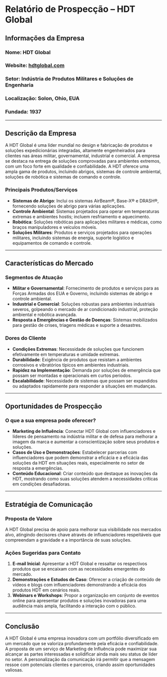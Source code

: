 # Relatório de Prospecção – HDT Global

## Informações da Empresa

### Nome: HDT Global
### Website: [hdtglobal.com](http://www.hdtglobal.com)
### Setor: Indústria de Produtos Militares e Soluções de Engenharia
### Localização: Solon, Ohio, EUA
### Fundada: 1937

---

## Descrição da Empresa

A HDT Global é uma líder mundial no design e fabricação de produtos e soluções expedicionárias integradas, altamente engenheirados para clientes nas áreas militar, governamental, industrial e comercial. A empresa se destaca na entrega de soluções comprovadas para ambientes extremos, com um foco forte em qualidade e confiabilidade. A HDT oferece uma ampla gama de produtos, incluindo abrigos, sistemas de controle ambiental, soluções de robótica e sistemas de comando e controle.

### Principais Produtos/Serviços
- **Sistemas de Abrigo**: Inclui os sistemas AirBeam®, Base-X® e DRASH®, fornecendo soluções de abrigo para várias aplicações.
- **Controle Ambiental**: Sistemas projetados para operar em temperaturas extremas e ambientes hostis; incluem resfriamento e aquecimento.
- **Robótica**: Soluções robóticas para aplicações militares e médicas, como braços manipuladores e veículos móveis.
- **Soluções Militares**: Produtos e serviços projetados para operações militares, incluindo sistemas de energia, suporte logístico e equipamentos de comando e controle.

---

## Características do Mercado

### Segmentos de Atuação
- **Militar e Governamental**: Fornecimento de produtos e serviços para as Forças Armadas dos EUA e Governo, incluindo sistemas de abrigo e controle ambiental.
- **Industrial e Comercial**: Soluções robustas para ambientes industriais severos, golpeando o mercado de ar condicionado industrial, proteção ambiental e robótica avançada.
- **Resposta a Emergências e Gestão de Doenças**: Sistemas mobilizados para gestão de crises, triagens médicas e suporte a desastres.

### Dores do Cliente
- **Condições Extremas**: Necessidade de soluções que funcionem efetivamente em temperaturas e umidade extremas.
- **Durabilidade**: Exigência de produtos que resistam a ambientes corrosivos e vibratórios típicos em ambientes industriais.
- **Rapidez na Implementação**: Demanda por soluções de emergência que possam ser montadas e operacionais em curtos períodos.
- **Escalabilidade**: Necessidade de sistemas que possam ser expandidos ou adaptados rapidamente para responder a situações em mudanças.

---

## Oportunidades de Prospecção

### O que a sua empresa pode oferecer?
- **Marketing de Influência**: Conectar HDT Global com influenciadores e líderes de pensamento na indústria militar e de defesa para melhorar a imagem da marca e aumentar a conscientização sobre seus produtos e soluções.
- **Casos de Uso e Demonstrações**: Estabelecer parcerias com influenciadores que podem demonstrar a eficácia e a eficácia das soluções da HDT em situações reais, especialmente no setor de resposta a emergências.
- **Conteúdo Educacional**: Criar conteúdo que destaque as inovações da HDT, mostrando como suas soluções atendem a necessidades críticas em condições desafiadoras.

---

## Estratégia de Comunicação

### Proposta de Valore
A HDT Global precisa de apoio para melhorar sua visibilidade nos mercados alvo, atingindo decisores chave através de influenciadores respeitáveis que compreendam a gravidade e a importância de suas soluções.

### Ações Sugeridas para Contato
1. **E-mail Inicial**: Apresentar a HDT Global e ressaltar os respectivos produtos que se encaixam com as necessidades emergentes do mercado.
2. **Demonstrações e Estudos de Caso**: Oferecer a criação de conteúdo de vídeos e blogs com influenciadores demonstrando a eficácia dos produtos HDT em cenários reais.
3. **Webinars e Workshops**: Propor a organização em conjunto de eventos online para apresentar produtos e soluções inovadoras para uma audiência mais ampla, facilitando a interação com o público.

---

## Conclusão

A HDT Global é uma empresa inovadora com um portfólio diversificado em um mercado que se valoriza profundamente pela eficácia e confiabilidade. A proposta de um serviço de Marketing de Influência pode maximizar sua alcançar as partes interessadas e solidificar ainda mais seu status de líder no setor. A personalização da comunicação irá permitir que a mensagem ressoe com potenciais clientes e parceiros, criando assim oportunidades valiosas.